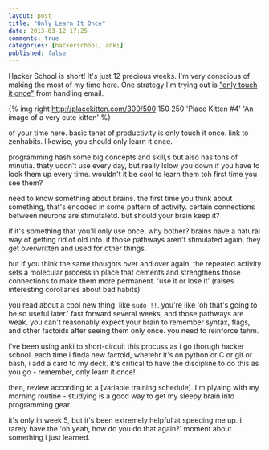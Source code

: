 ```yaml
---
layout: post
title: "Only Learn It Once"
date: 2013-03-12 17:25
comments: true
categories: [hackerschool, anki]
published: false
---
```


Hacker School is short! It's just 12 precious weeks. I'm very conscious of making the most of my time here. One strategy I'm trying out is ["only touch it once"](https://www.google.com/search?q=only+touch+it+once&aq=f&oq=only+touch+it+once) from handling email. 

{% img right http://placekitten.com/300/500 150 250 'Place Kitten #4' 'An image of a very cute kitten' %}

of your time here. basic tenet of productivity is only touch it once. link to zenhabits. likewise, you should only learn it once. 

programming hash some big concepts and skill,s but also has tons of minutia. thaty  udon't use every day, but really lslow you down if you have to look them up every time. wouldn't it be cool to learn them toh first time you see them?

need to know something about brains. the first time you think about something, that's encoded in some pattern of activity. certain connections between neurons are stimutaletd. but should your brain keep it?

if it's something that you'll only use once, why bother? brains have a natural way of getting rid of old info. if those pathways aren't stimulated again, they get overwritten and used for other things. 

but if you think the same thoughts over and over again, the repeated activity sets a molecular process in place that cements and strengthens those connections to make them more permanent. 'use it or lose it' (raises interesting corollaries about bad habits)

you read about a cool new thing. like `sudo !!`. you're like 'oh that's going to be so useful later.' fast forward several weeks, and those pathways are weak. you can't reasonably expect your brain to remember syntax, flags, and other factoids after seeing them only once. you need to reinforce tehm.

i've been using anki to short-circuit this procuss as i go thorugh hacker school. each time i finda new factoid, whetehr it's on python or C or git or bash, i add a card to my deck. it's critical to have the discipline to do this as you go - remember, only learn it once! 

then, review according to a [variable training schedule]. I'm plyaing with my morning routine - studying is a good way to get my sleepy brain into programming gear. 

it's only in week 5, but it's been extremely helpful at speeding me up. i rarely have the 'oh yeah, how do you do that again?' moment about something i just learned. 